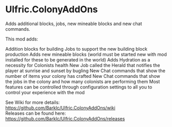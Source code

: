# Ulfric.ColonyAddOns
Adds additional blocks, jobs, new mineable blocks and new chat commands. 

This mod adds:

  Addition blocks for building
  Jobs to support the new building block production
  Adds new mineable blocks (world must be started new with mod installed for these to be generated in the world)
  Adds Hydration as a necessity for Colonists health
  New Job called the Herald that notifies the player at sunrise and sunset by bugling
  New Chat commands that show the number of items your colony has crafted
  New Chat commands that show the jobs in the colony and how many colonists are performing them
  Most features can be controlled through configuration settings to all you to control your experience with the mod
  
 See Wiki for more details: https://github.com/Barklc/Ulfric.ColonyAddOns/wiki  
 Releases can be found here: https://github.com/Barklc/Ulfric.ColonyAddOns/releases
 
